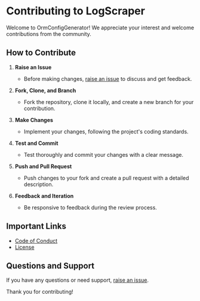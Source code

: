 # Contributing to LogScraper

Welcome to OrmConfigGenerator! We appreciate your interest and welcome contributions from the community.

## How to Contribute

1. **Raise an Issue**
   - Before making changes, [raise an issue](https://github.com/rambo3000/OrmConfigGenerator/issues) to discuss and get feedback.

2. **Fork, Clone, and Branch**
   - Fork the repository, clone it locally, and create a new branch for your contribution.

3. **Make Changes**
   - Implement your changes, following the project's coding standards.

4. **Test and Commit**
   - Test thoroughly and commit your changes with a clear message.

5. **Push and Pull Request**
   - Push changes to your fork and create a pull request with a detailed description.

6. **Feedback and Iteration**
   - Be responsive to feedback during the review process.

## Important Links

- [Code of Conduct](CODE_OF_CONDUCT.md)
- [License](LICENSE)

## Questions and Support

If you have any questions or need support, [raise an issue](https://github.com/rambo3000/OrmConfigGenerator/issues).

Thank you for contributing!

